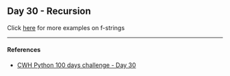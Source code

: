 ## Day 30 - Recursion



Click [here](/Day%2028/main.ipynb) for more examples on f-strings

---

#### References

- [CWH Python 100 days challenge - Day 30](https://youtu.be/XYwJKFB8DUk?list=PLu0W_9lII9agwh1XjRt242xIpHhPT2llg)
